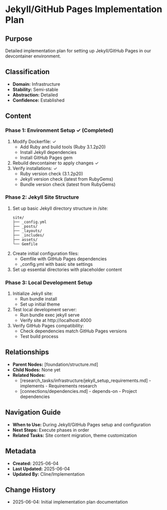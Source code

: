 # Jekyll/GitHub Pages Implementation Plan

## Purpose
Detailed implementation plan for setting up Jekyll/GitHub Pages in our devcontainer environment.

## Classification
- **Domain:** Infrastructure
- **Stability:** Semi-stable
- **Abstraction:** Detailed
- **Confidence:** Established

## Content

### Phase 1: Environment Setup ✓ (Completed)
1. Modify Dockerfile: ✓
   - Add Ruby and build tools (Ruby 3.1.2p20)
   - Install Jekyll dependencies
   - Install GitHub Pages gem
2. Rebuild devcontainer to apply changes ✓
3. Verify installations: ✓
   - Ruby version check (3.1.2p20)
   - Jekyll version check (latest from RubyGems)
   - Bundle version check (latest from RubyGems)

### Phase 2: Jekyll Site Structure
1. Set up basic Jekyll directory structure in /site:
   ```
   site/
   ├── _config.yml
   ├── _posts/
   ├── _layouts/
   ├── _includes/
   ├── assets/
   └── Gemfile
   ```
2. Create initial configuration files:
   - Gemfile with GitHub Pages dependencies
   - _config.yml with basic site settings
3. Set up essential directories with placeholder content

### Phase 3: Local Development Setup
1. Initialize Jekyll site:
   - Run bundle install
   - Set up initial theme
2. Test local development server:
   - Run bundle exec jekyll serve
   - Verify site at http://localhost:4000
3. Verify GitHub Pages compatibility:
   - Check dependencies match GitHub Pages versions
   - Test build process

## Relationships
- **Parent Nodes:** [foundation/structure.md]
- **Child Nodes:** None yet
- **Related Nodes:** 
  - [research_tasks/infrastructure/jekyll_setup_requirements.md] - implements - Requirements research
  - [connections/dependencies.md] - depends-on - Project dependencies

## Navigation Guide
- **When to Use:** During Jekyll/GitHub Pages setup and configuration
- **Next Steps:** Execute phases in order
- **Related Tasks:** Site content migration, theme customization

## Metadata
- **Created:** 2025-06-04
- **Last Updated:** 2025-06-04
- **Updated By:** Cline/Implementation

## Change History
- 2025-06-04: Initial implementation plan documentation

